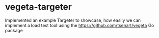 # vegeta-targeter
Implemented an example Targeter to showcase, how easily we can implement a load test tool using the https://github.com/tsenart/vegeta Go package
